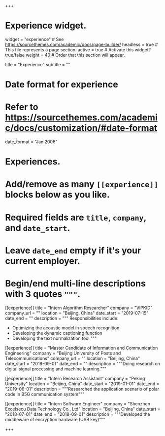 +++
# Experience widget.
widget = "experience"  # See https://sourcethemes.com/academic/docs/page-builder/
headless = true  # This file represents a page section.
active = true  # Activate this widget? true/false
weight = 40  # Order that this section will appear.

title = "Experience"
subtitle = ""

# Date format for experience
#   Refer to https://sourcethemes.com/academic/docs/customization/#date-format
date_format = "Jan 2006"

# Experiences.
#   Add/remove as many `[[experience]]` blocks below as you like.
#   Required fields are `title`, `company`, and `date_start`.
#   Leave `date_end` empty if it's your current employer.
#   Begin/end multi-line descriptions with 3 quotes `"""`.
[[experience]]
  title = "Intern Algorithm Researcher"
  company = "VIPKID"
  company_url = ""
  location = "Beijing, China"
  date_start = "2019-07-15"
  date_end = ""
  description = """
  Responsibilities include:
  
  * Optimizing the acoustic model in speech recognition
  * Developing the dynamic captioning function
  * Developing the text normalization tool
  """

[[experience]]
  title = "Master Candidate of Information and Communication Engineering"
  company = "Beijing University of Posts and Telecommunications"
  company_url = ""
  location = "Beijing, China"
  date_start = "2018-09-01"
  date_end = ""
  description = """Doing research on digital signal processing and machine learning."""

[[experience]]
  title = "Intern Research Assistant"
  company = "Peking University"
  location = "Beijing, China"
  date_start = "2019-01-01"
  date_end = "2019-06-01"
  description = """Researched the application scenario of polar code in B5G communication system"""

[[experience]]
  title = "Intern Software Engineer"
  company = "Shenzhen Excelsecu Data Technology Co., Ltd"
  location = "Beijing, China"
  date_start = "2018-07-01"
  date_end = "2018-09-01"
  description = """Developed the middleware of encryption hardware (USB key)"""

+++
